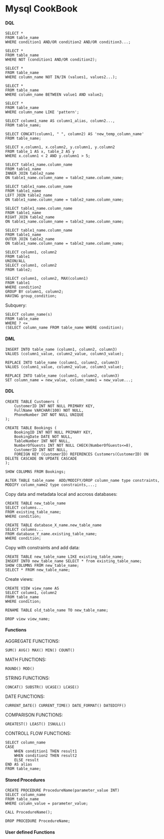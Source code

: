 # Mysql CookBook

#### DQL

    SELECT *
    FROM table_name
    WHERE condition1 AND/OR condition2 AND/OR condition3...;

    SELECT *
    FROM table_name
    WHERE NOT (condition1 AND/OR condition2);

    SELECT *
    FROM table_name
    WHERE column_name NOT IN/IN (values1, values2...); 

    SELECT *
    FROM table_name
    WHERE column_name BETWEEN value1 AND value2;

    SELECT *
    FROM table_name
    WHERE column_name LIKE 'pattern';

    SELECT column1_name AS column1_alias, column2...,
    FROM table_name;

    SELECT CONCAT(column1, " ", column2) AS 'new_temp_column_name'
    FROM table_name;

    SELECT x.column1, x.column2, y.column1, y.column2
    FROM table_1 AS x, table_2 AS y
    WHERE x.column1 < 2 AND y.column1 > 5;

    SELECT table1_name.column_name
    FROM table1_name
    INNER JOIN table2_name
    ON table1_name.column_name = table2_name.column_name;

    SELECT table1_name.column_name
    FROM table1_name
    LEFT JOIN table2_name
    ON table1_name.column_name = table2_name.column_name;

    SELECT table1_name.column_name
    FROM table1_name
    RIGHT JOIN table2_name
    ON table1_name.column_name = table2_name.column_name;

    SELECT table1_name.column_name
    FROM table1_name
    OUTER JOIN table2_name
    ON table1_name.column_name = table2_name.column_name;

    SELECT column1, column2
    FROM table1
    UNION/ALL
    SELECT column1, column2
    FROM table2;

    SELECT column1, column2, MAX(column1)
    FROM table1
    WHERE condition2
    GROUP BY column1, column2;
    HAVING group_condition;

Subquery:

    SELECT column_name(s)
    FROM table_name
    WHERE ? <=  
    (SELECT column_name FROM table_name WHERE condition);

#### DML

    INSERT INTO table_name (column1, column2, column3)
    VALUES (column1_value, column2_value, column3_value);

    REPLACE INTO table_name (column1, column2, column3)
    VALUES (column1_value, column2_value, column3_value);

    REPLACE INTO table_name (column1, column2, column3)
    SET column_name = new_value, column_name1 = new_value...;

#### DDL

    CREATE TABLE Customers (
        CustomerID INT NOT NULL PRIMARY KEY,
        FullName VARCHAR(100) NOT NULL,
        PhoneNumber INT NOT NULL UNIQUE
    );

    CREATE TABLE Bookings (
        BookingID INT NOT NULL PRIMARY KEY,
        BookingDate DATE NOT NULL,
        TableNumber INT NOT NULL,
        NumberOfGuests INT NOT NULL CHECK(NumberOfGuests<=8),
        CustomerID INT NOT NULL,
        FOREIGN KEY (CustomerID) REFERENCES Customers(CustomerID) ON DELETE CASCADE ON UPDATE CASCADE
    );

    SHOW COLUMNS FROM Bookings;

    ALTER TABLE table_name  ADD/MODIFY/DROP column_name type constraints, MODIFY column_name2 type constraints,...;

Copy data and metadata local and accross databases:

    CREATE TABLE new_table_name
    SELECT columns...
    FROM existing_table_name;
    WHERE condition;

    CREATE TABLE database_X_name.new_table_name
    SELECT columns...
    FROM database_Y_name.existing_table_name;
    WHERE condition;

Copy with constraints and add data:

    CREATE TABLE new_table_name LIKE existing_table_name;
    INSERT INTO new_table_name SELECT * from existing_table_name;
    SHOW COLUMNS FROM new_table_name;
    SELECT * FROM new_table_name;

Create views:

    CREATE VIEW view_name AS
    SELECT column1, column2
    FROM table_name
    WHERE condition;

    RENAME TABLE old_table_name TO new_table_name;

    DROP view view_name;

#### Functions

AGGREGATE FUNCTIONS:

    SUM() AVG() MAX() MIN() COUNT()

MATH FUNCTIONS:

    ROUND() MOD()

STRING FUNCTIONS:

    CONCAT() SUBSTR() UCASE() LCASE()

DATE FUNCTIONS:

    CURRENT_DATE() CURRENT_TIME() DATE_FORMAT() DATEDIFF()

COMPARISON FUNCTIONS:

    GREATEST() LEAST() ISNULL()

CONTROLL FLOW FUNCTIONS:

    SELECT column_name
    CASE
        WHEN condition1 THEN result1
        WHEN condition2 THEN result2
        ELSE result
    END AS alias
    FROM table_name;

#### Stored Procedures

    CREATE PROCEDURE ProcedureName(parameter_value INT)
    SELECT column_name
    FROM table_name
    WHERE column_value = parameter_value;   

    CALL ProcedureName();

    DROP PROCEDURE ProcedureName;

#### User defined Functions

    
